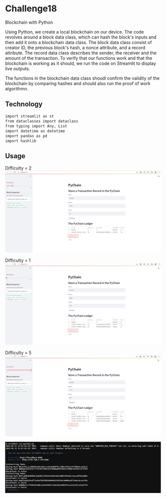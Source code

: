 # Challenge18
Blockchain with Python

Using Python, we create a local blockchain on our device. The code revolves around a block data class, which can hash the block's inputs and then add it onto a blockchain data class. The block data class consist of creator ID, the previous block's hash, a nonce attribute, and a record attribute. The record data class describes the sender, the receiver and the amount of the transaction. To verify that our functions work and that the blockchain is working as it should, we run the code on Streamlit to display live outputs.

The functions in the blockchain data class shoudl confirm the validity of the blockchain by comparing hashes and should also run the proof of work algorithmn.

## Technology

```
import streamlit as st
from dataclasses import dataclass
from typing import Any, List
import datetime as datetime
import pandas as pd
import hashlib
```

## Usage

Difficulty = 2
![Difficulty 2 Transaction 1](/Images/Test1.JPG)

Difficulty = 1
![Difficulty 1 Transaction 2](/Images/Test2.JPG)

Difficulty = 5
![Difficulty 5 Transaction 3](/Images/Test3.JPG)

![Terminal Output](/Images/Test4.JPG)